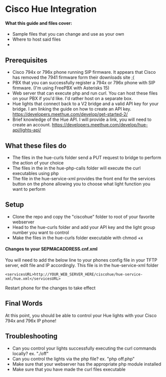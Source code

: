 # Cisco Hue Integration



#### What this guide and files cover: 
* Sample files that you can change and use as your own
* Where to host said files
* 

## Prerequisites
* Cisco 794x or 796x phone running SIP firmware.  It appears that Cisco has removed the 7941 firmware form their downloads site ;(
* PBX that you can successfully register a 794x or 796x phone with SIP firmware. (I'm using FreePBX with Asterisks 15)
* Web server that can execute php and run curl.  You can host these files on your PBX if you'd like. I'd rather host on a separate box.
* Hue lights that connect back to a V2 bridge and a valid API key for your bridge. I am linking the guide on how to create an API key. https://developers.meethue.com/develop/get-started-2/
* Brief knowledge of the Hue API.  I will provide a link, you will need to create an account. https://developers.meethue.com/develop/hue-api/lights-api/

## What these files do
* The files in the hue-curls folder send a PUT request to bridge to perform the action of your choice
* The files in the in the hue-php-calls folder will execute the curl executables using php
* The file in the hue-service-xml provides the front end for the services button on the phone allowing you to choose what light function you want to perform

## Setup
* Clone the repo and copy the "ciscohue" folder to root of your favorite webserver
* Head to the hue-curls folder and add your API key and the light group number you want to control
* Make the files in the hue-curls folder executable with chmod +x


#### Changes to your SEPMACADDRESS.cnf.xml

You will need to add the below line to your phones config file in your TFTP server, edit file and IP accordingly.
This file is in the hue-service-xml folder

`<servicesURL>http://YOUR_WEB_SERVER_HERE/ciscohue/hue-service-xml/hue.xml</servicesURL>`
  
Restart phone for the changes to take effect

## Final Words
At this point, you should be able to control your Hue lights with your Cisco 794x and 796x IP phone!

## Troubleshooting
* Can you control your lights successfully executing the curl commands locally? ex. "./off"
* Can you control the lights via the php file? ex. "php off.php"
* Make sure that your webserver has the appropriate php module installed
* Make sure that you have made the curl files executable









 
